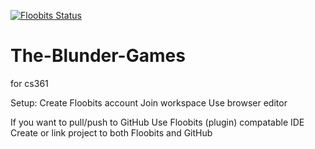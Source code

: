 [![Floobits Status](https://floobits.com/delta5800/The-Blunder-Games.svg)](https://floobits.com/delta5800/The-Blunder-Games/redirect)
# The-Blunder-Games
for cs361

Setup:
  Create Floobits account
  Join workspace
  Use browser editor

  If you want to pull/push to GitHub
  Use Floobits (plugin) compatable IDE
  Create or link project to both Floobits and GitHub

